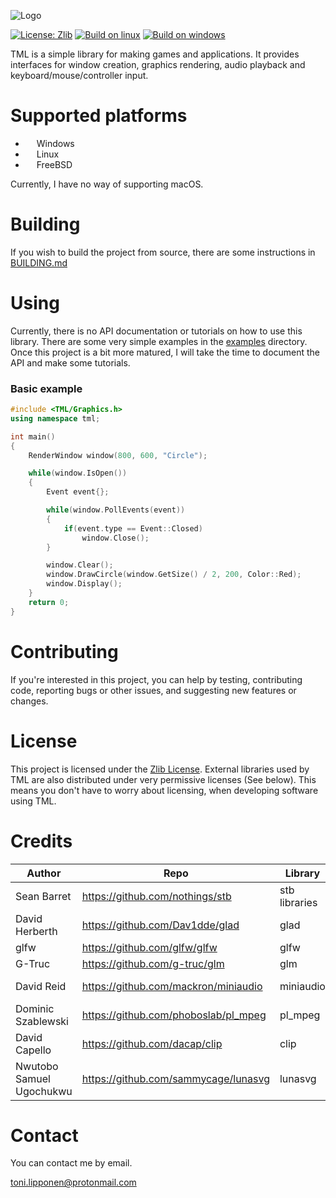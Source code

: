 ![Logo](https://user-images.githubusercontent.com/86045205/139578779-10c9f5cc-1185-4a45-a500-09b9c02be1ff.png)

[![License: Zlib](https://img.shields.io/badge/License-Zlib-red.svg)](https://opensource.org/licenses/Zlib)
[![Build on linux](https://github.com/ToniLipponen/TML/actions/workflows/build_linux.yml/badge.svg?branch=master)](https://github.com/ToniLipponen/TML/actions/workflows/build_linux.yml)
[![Build on windows](https://github.com/ToniLipponen/TML/actions/workflows/build_windows.yml/badge.svg?branch=master)](https://github.com/ToniLipponen/TML/actions/workflows/build_windows.yml)

TML is a simple library for making games and applications. It provides interfaces for window creation, graphics rendering, audio playback and keyboard/mouse/controller input. 

# Supported platforms
- <img src="https://upload.wikimedia.org/wikipedia/commons/thumb/0/0a/Unofficial_Windows_logo_variant_-_2002–2012_%28Multicolored%29.svg/1161px-Unofficial_Windows_logo_variant_-_2002–2012_%28Multicolored%29.svg.png" width=14 height=14 alt=""> Windows
- <img src="https://upload.wikimedia.org/wikipedia/commons/thumb/3/35/Tux.svg/1200px-Tux.svg.png" width=14 height=14 alt=""> Linux
- <img src="https://seeklogo.com/images/F/freebsd-logo-542DF4765A-seeklogo.com.png" width=14 height=14 alt=""> FreeBSD

Currently, I have no way of supporting macOS.

# Building
If you wish to build the project from source, there are some instructions in [BUILDING.md](BUILDING.md)

# Using
Currently, there is no API documentation or tutorials on how to use this library. There are some very simple examples in the [examples](examples) directory. Once this project is a bit more matured, I will take the time to document the API and make some tutorials.

### Basic example
    
```cpp
#include <TML/Graphics.h>
using namespace tml;

int main()
{
    RenderWindow window(800, 600, "Circle");

    while(window.IsOpen())
    {
        Event event{};

        while(window.PollEvents(event))
        {
            if(event.type == Event::Closed)
                window.Close();
        }

        window.Clear();
        window.DrawCircle(window.GetSize() / 2, 200, Color::Red);
        window.Display();
    }
    return 0;
}
```

# Contributing
If you're interested in this project, you can help by testing, contributing code, reporting bugs or other issues, and suggesting new features or changes.

# License
This project is licensed under the [Zlib License](LICENSE). External libraries used by TML are also distributed under very permissive licenses (See below). This means you don't have to worry about licensing, when developing software using TML.

# Credits
|Author| Repo                                 |Library|License|
|------|--------------------------------------|---|-------|
|Sean Barret| https://github.com/nothings/stb      |stb libraries|Public Domain|
|David Herberth| https://github.com/Dav1dde/glad      |glad|MIT|
|glfw| https://github.com/glfw/glfw         |glfw|Zlib|
|G-Truc| https://github.com/g-truc/glm        |glm|MIT|
| David Reid                             | https://github.com/mackron/miniaudio |miniaudio|Public Domain|
| Dominic Szablewski                     | https://github.com/phoboslab/pl_mpeg |pl_mpeg|MIT|
| David Capello                          | https://github.com/dacap/clip        |clip|MIT|
| Nwutobo Samuel Ugochukwu               | https://github.com/sammycage/lunasvg |lunasvg|MIT|

# Contact
You can contact me by email.

toni.lipponen@protonmail.com
